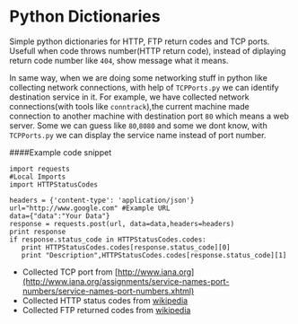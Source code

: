 # Python Dictionaries
Simple python dictionaries for HTTP, FTP return codes and TCP ports. Usefull when code throws number(HTTP return code), instead of diplaying return code number like `404`, show message what it means. 

In same way, when we are doing some networking stuff in python like collecting network connections, with help of `TCPPorts.py` we can identify destination service in it. For example, we have collected network connections(with tools like `conntrack`),the current machine made connection to another machine with destination port `80` which means a web server. Some we can guess like `80`,`8080` and some we dont know, with `TCPPorts.py` we can display the service name instead of port number.

####Example code snippet
```
import requests
#Local Imports
import HTTPStatusCodes

headers = {'content-type': 'application/json'}
url="http://www.google.com" #Example URL
data={"data":"Your Data"}
response = requests.post(url, data=data,headers=headers)
print response
if response.status_code in HTTPStatusCodes.codes:
   print HTTPStatusCodes.codes[response.status_code][0]
   print "Description",HTTPStatusCodes.codes[response.status_code][1]
```

* Collected TCP port from [http://www.iana.org](http://www.iana.org/assignments/service-names-port-numbers/service-names-port-numbers.xhtml)
* Collected HTTP status codes from [wikipedia](https://en.wikipedia.org/wiki/List_of_HTTP_status_codes)
* Collected FTP returned codes from [wikipedia](https://en.wikipedia.org/wiki/List_of_FTP_server_return_codes)
